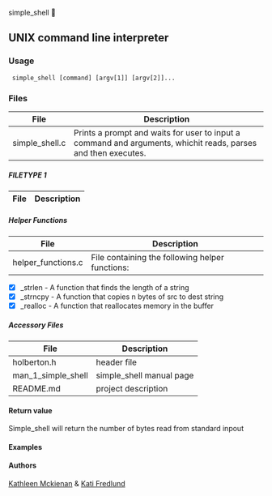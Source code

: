 simple\_shell :shell:
## UNIX command line interpreter

### **Usage**
```
 simple_shell [command] [argv[1]] [argv[2]]...
```

### Files


File | Description
-------|----------------------
simple\_shell.c | Prints a prompt and waits for user to input a command and arguments, whichit reads, parses and then executes. 

##### FILETYPE 1

File | Description
-------|----------------------


##### Helper Functions

File | Description
-------|----------------------
helper\_functions.c | File containing the following helper functions:
- [x] \_strlen - A function that finds the length of a string
- [x] \_strncpy - A function that copies n bytes of src to dest string
- [x] \_realloc - A function that reallocates memory in the buffer

##### Accessory Files

File | Description
-------|----------------------
holberton.h | header file
man\_1\_simple\_shell | simple\_shell manual page
README.md | project description


#### Return value
Simple\_shell will return the number of bytes read from standard inpout

#### Examples


#### Authors
[Kathleen Mckienan](https://github.com/KathleenRMcK) & [Kati Fredlund](https://github.com/KFredlund)
